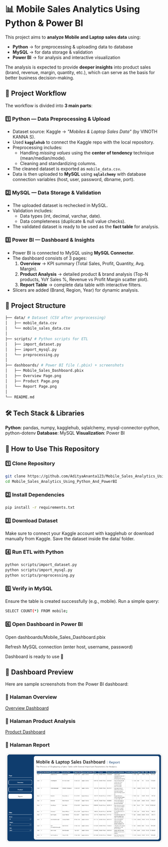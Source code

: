 # 📊 Mobile Sales Analytics Using Python & Power BI

This project aims to **analyze Mobile and Laptop sales data** using:  
- **Python** → for preprocessing & uploading data to database  
- **MySQL** → for data storage & validation  
- **Power BI** → for analysis and interactive visualization  

The analysis is expected to provide **deeper insights** into product sales (brand, revenue, margin, quantity, etc.), which can serve as the basis for better business decision-making.  

## 🚀 Project Workflow
The workflow is divided into **3 main parts**:  

### 1️⃣ Python — Data Preprocessing & Upload
- Dataset source: Kaggle → *"Mobiles & Laptop Sales Data"* (by VINOTH KANNA S).  
- Used **`kagglehub`** to connect the Kaggle repo with the local repository.  
- Preprocessing includes:
  - Handling *missing values* using the **center of tendency** technique (mean/median/mode).  
  - Cleaning and standardizing columns.  
- The cleaned dataset is exported as `mobile_data.csv`.  
- Data is then uploaded to **MySQL** using **`sqlalchemy`** with database connection variables (host, user, password, dbname, port).  

### 2️⃣ MySQL — Data Storage & Validation
- The uploaded dataset is rechecked in MySQL.  
- Validation includes:
  - Data types (int, decimal, varchar, date).  
  - Data completeness (duplicate & null value checks).  
- The validated dataset is ready to be used as the **fact table** for analysis.  

### 3️⃣ Power BI — Dashboard & Insights
- Power BI is connected to MySQL using **MySQL Connector**.  
- The dashboard consists of 3 pages:
  1. **Overview** → KPI summary (Total Sales, Profit, Quantity, Avg. Margin).  
  2. **Product Analysis** → detailed product & brand analysis (Top-N products, YoY Sales %, Revenue vs Profit Margin scatter plot).  
  3. **Report Table** → complete data table with interactive filters.  
- Slicers are added (Brand, Region, Year) for dynamic analysis.  

## 📂 Project Structure
```bash
├── data/ # Dataset (CSV after preprocessing)
│   ├── mobile_data.csv
│   └── mobile_sales_data.csv
│
├── scripts/ # Python scripts for ETL
│   ├── import_dataset.py
│   ├── import_mysql.py
│   └── preprocessing.py
│
├── dashboards/ # Power BI file (.pbix) + screenshots
│   ├── Mobile_Sales_Dashboard.pbix
│   ├── Overview Page.png
│   ├── Product Page.png
│   └── Report Page.png
│
└── README.md
```
## 🛠️ Tech Stack & Libraries
**Python**: pandas, numpy, kagglehub, sqlalchemy, mysql-connector-python, python-dotenv
**Database**: MySQL
**Visualization**: Power BI

## 📌 How to Use This Repository

### 1️⃣ Clone Repository
```bash
git clone https://github.com/AdityaAnanta123/Mobile_Sales_Analytics_Using_Python_And_PowerBI.git
cd Mobile_Sales_Analytics_Using_Python_And_PowerBI
```

### 2️⃣ Install Dependencies
```bash
pip install -r requirements.txt
```

### 3️⃣ Download Dataset
Make sure to connect your Kaggle account with kagglehub or download manually from Kaggle.
Save the dataset inside the data/ folder.

### 4️⃣ Run ETL with Python
```bash
python scripts/import_dataset.py
python scripts/import_mysql.py
python scripts/preprocessing.py
```

### 5️⃣ Verify in MySQL
Ensure the table is created successfully (e.g., mobile).
Run a simple query:
```bash
SELECT COUNT(*) FROM mobile;
```

### 6️⃣ Open Dashboard in Power BI
Open dashboards/Mobile_Sales_Dashboard.pbix

Refresh MySQL connection (enter host, username, password)

Dashboard is ready to use 🚀

## 📸 Dashboard Preview
Here are sample screenshots from the Power BI dashboard:
### 📌 Halaman Overview
[Overview Dashboard](https://github.com/AdityaAnanta123/Mobile_Sales_Analytics_Using_Python_And_PowerBI/blob/main/dashboards/Overview%20Page.png)

### 📌 Halaman Product Analysis
[Product Dashboard](https://github.com/AdityaAnanta123/Mobile_Sales_Analytics_Using_Python_And_PowerBI/blob/main/dashboards/Product%20Page.png)

### 📌 Halaman Report
![Report Dashboard](https://github.com/AdityaAnanta123/Mobile_Sales_Analytics_Using_Python_And_PowerBI/blob/main/dashboards/Report%20Page.png)




